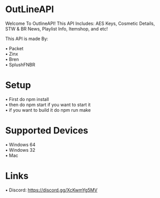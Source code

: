 # OutLineAPI


Welcome To OutlineAPI! This API Includes: AES Keys, Cosmetic Details, STW & BR News, Playlist Info, Itemshop, and etc!

This API is made By:

• Packet <br />
• Zinx <br />
• Bren <br />
• SplushFNBR  <br />

# Setup
• First do npm install  <br />
• then do npm start if you want to start it  <br />
• if you want to build it do npm run make  <br />

# Supported Devices
• Windows 64 <br />
• Windows 32  <br />
• Mac  <br />

# Links
• Discord: https://discord.gg/XcKwmYg5MV
